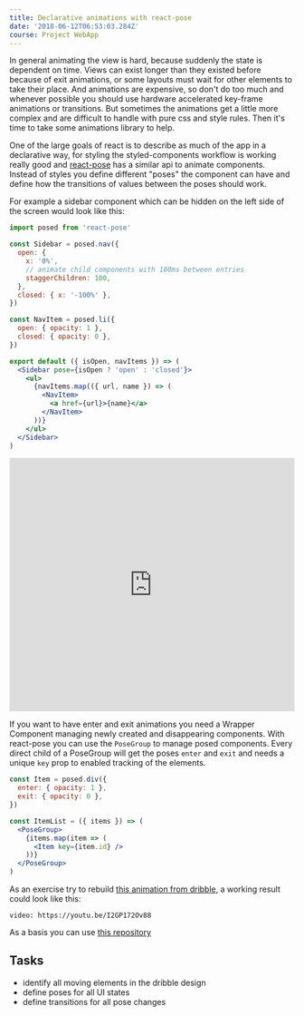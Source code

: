 ```yaml
---
title: Declarative animations with react-pose
date: '2018-06-12T06:53:03.284Z'
course: Project WebApp
---
```


In general animating the view is hard, because suddenly the
state is dependent on time. Views can exist longer than they
existed before because of exit animations, or some layouts
must wait for other elements to take their place. And
animations are expensive, so don't do too much and whenever
possible you should use hardware accelerated key-frame
animations or transitions. But sometimes the animations get
a little more complex and are difficult to handle with pure
css and style rules. Then it's time to take some animations
library to help.

One of the large goals of react is to describe as much of
the app in a declarative way, for styling the
styled-components workflow is working really good and
[react-pose](https://popmotion.io/pose/api/posegroup/) has a
similar api to animate components. Instead of styles you
define different "poses" the component can have and define
how the transitions of values between the poses should work.

For example a sidebar component which can be hidden on the
left side of the screen would look like this:

```jsx
import posed from 'react-pose'

const Sidebar = posed.nav({
  open: {
    x: '0%',
    // animate child components with 100ms between entries
    staggerChildren: 100,
  },
  closed: { x: '-100%' },
})

const NavItem = posed.li({
  open: { opacity: 1 },
  closed: { opacity: 0 },
})

export default ({ isOpen, navItems }) => (
  <Sidebar pose={isOpen ? 'open' : 'closed'}>
    <ul>
      {navItems.map(({ url, name }) => (
        <NavItem>
          <a href={url}>{name}</a>
        </NavItem>
      ))}
    </ul>
  </Sidebar>
)
```

<iframe height="447" scrolling="no" title="" src="https://codepen.io/popmotion/embed/MVQepE/?height=447&amp;theme-id=17364&amp;default-tab=result&amp;embed-version=2" frameborder="no" allowtransparency="true" allowfullscreen="" style="width: 100%;"></iframe>

If you want to have enter and exit animations you need a
Wrapper Component managing newly created and disappearing
components. With react-pose you can use the `PoseGroup` to
manage posed components. Every direct child of a PoseGroup
will get the poses `enter` and `exit` and needs a unique
`key` prop to enabled tracking of the elements.

```jsx
const Item = posed.div({
  enter: { opacity: 1 },
  exit: { opacity: 0 },
})

const ItemList = ({ items }) => (
  <PoseGroup>
    {items.map(item => (
      <Item key={item.id} />
    ))}
  </PoseGroup>
)
```

As an exercise try to rebuild
[this animation from dribble](https://dribbble.com/shots/2389505-Cards-Menu-Concept),
a working result could look like this:

`video: https://youtu.be/I2GP172Ov88`

As a basis you can use
[this repository](https://github.com/kaoDev/cards-menu-concept)

## Tasks

- identify all moving elements in the dribble design
- define poses for all UI states
- define transitions for all pose changes
